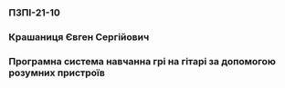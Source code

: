### ПЗПІ-21-10
### Крашаниця Євген Сергійович
### Програмна система навчанна грі на гітарі за допомогою розумних пристроїв
